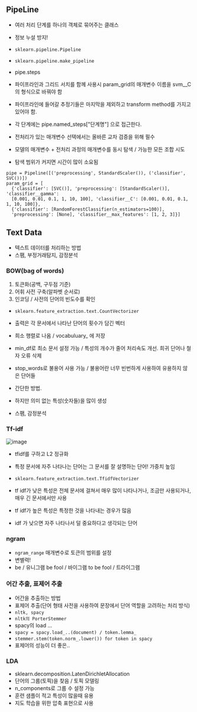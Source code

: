 ## PipeLine
- 여러 처리 단계를 하나의 객체로 묶어주는 클래스
- 정보 누설 방지!
- `sklearn.pipeline.Pipeline `
- `sklearn.pipeline.make_pipeline`

- pipe.steps
- 파이프라인과 그리드 서치를 함께 사용시 param_grid의 매개변수 이름을 svm__C 의 형식으로 바꿔야 함
- 파이프라인에 들어갈 추정기들은 마지막을 제외하고 transform method를 가지고 있어야 함.

- 각 단계에는 pipe.named_steps["단계명"] 으로 접근한다.

-  전처리가 있는 매개변수 선택에서는 올바른 교차 검증을 위해 필수
-  모델의 매개변수 + 전처리 과정의 매개변수를 동시 탐색 / 가능한 모든 조합 시도
-  탐색 범위가 커지면 시간이 많이 소요됨

```
pipe = Pipeline([('preprocessing', StandardScaler()), ('classifier', SVC())])
param_grid = [
  {'classifier': [SVC()], 'preprocessing': [StandardScaler()], 'classifier__gamma': 
  [0.001, 0.01, 0.1, 1, 10, 100], 'classifier__C': [0.001, 0.01, 0.1, 1, 10, 100]},
  {'classifier': [RandomForestClassifier(n_estimators=100)],
  'preprocessing': [None], 'classifier__max_features': [1, 2, 3]}]
```



## Text Data
- 텍스트 데이터를 처리하는 방법
- 스팸, 부정거래탐지, 감정분석


### BOW(bag of words)
1. 토큰화(공백, 구두점 기준)
2. 어휘 사전 구축(알파벳 순서로)
3. 인코딩 / 사전의 단어의 빈도수를 확인

- `sklearn.feature_extraction.text.CountVectorizer`
- 출력은 각 문서에서 나타난 단어의 횟수가 담긴 벡터
- 희소 행렬로 나옴 / vocabuluary_ 에 저장
- min_df로 최소 문서 설정 가능 / 특성의 개수가 줄어 처리속도 개선. 희귀 단어나 철자 오류 삭제

- stop_words로 불용어 사용 가능 / 불용어란 너무 빈번하게 사용하여 유용하지 않은 단어들

- 간단한 방법.
- 하지만 의미 없는 특성(숫자들)을 많이 생성
- 스팸, 감정분석

### Tf-idf
![image](https://user-images.githubusercontent.com/51084402/121146964-65d62e00-c87b-11eb-894e-47982ce8ab8e.png)

- tfidf를 구하고 L2 정규화
- 특정 문서에 자주 나타나는 단어는 그 문서를 잘 설명하는 단어! 가중치 높임


- `sklearn.feature_extraction.text.TfidfVectorizer`
- tf idf가 낮은 특성은 전체 문서에 걸쳐서 매우 많이 나타나거나, 조금만 사용되거나, 매우 긴 문서에서만 사용
- tf idf가 높은 특성은 특정한 것을 나타내는 경우가 많음
- idf 가 낮으면 자주 나타나서 덜 중요하다고 생각되는 단어


### ngram
- `ngram_range` 매개변수로 토큰의 범위를 설정
- 변별력!
- be / 유니그램  be fool / 바이그램 to be fool / 트라이그램


### 어간 추출, 표제어 추출
- 어간을 추출하는 방법
- 표제어 추출(단어 형태 사전을 사용하여 문장에서 단어 역할을 고려하는 처리 방식)
- `nltk, spacy`
- `nltk의 PorterStemmer`
- spacy의 load ... 
- `spacy = spacy.load_..(document) / token.lemma_`
- `stemmer.stem(token.norm_.lower()) for token in spacy`
- 표제어의 성능이 더 좋은..


### LDA
- sklearn.decomposition.LatenDirichletAllocation
- 단어의 그룹(토픽)을 찾음 / 토픽 모델링
- n_components로 그룹 수 설정 가능
- 훈련 샘플이 적고 특성이 많을때 유용
- 지도 학습을 위한 압축 표현으로 사용
